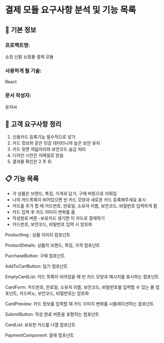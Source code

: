 # 결제 모듈 요구사항 분석 및 기능 목록

## 📌 기본 정보

### 프로젝트명:
쇼킹 신발 쇼핑몰 결제 모듈

### 사용하게 될 기술:

React

### 문서 작성자:

유자씨

## 📝 고객 요구사항 정리

1. 신용카드 등록기능 필수적으로 넣기
2. 카드 정보와 같은 민감 데이터니까 높은 보안 유지
3. 카드 뒷면 여덟자리와 보안코드 숨김 처리
4. 디자인 시안은 이메일로 받음
5. 결과물 확인은 2 주 뒤

## 📋 기능 목록

- 각 상품은 브랜드, 특징, 가격과 담기, 구매 버튼으로 이뤄짐
- 나의 카드목록이 비어있으면 빈 카드 모양과 새로운 카드 등록해주세요 표시
- 카드를 추가 할 때 카드번호, 만료일, 소유자 이름, 보안코드, 비밀번호 입력하게 함
- 카드 입력 후 카드 이미지 변화를 줌
- 작성완료 버튼 -보유카드 생기면 이 카드로 결제하기
- 카드번호, 보안코드, 비밀번호 입력 시 암호화

ProductImg : 상품 이미지 컴포넌트

ProductDetails: 상품의 브랜드, 특징, 가격 컴포넌트

PurchaseButton: 구매 컴포넌트

AddToCartButton: 담기 컴포넌트

EmptyCardList: 카드 목록이 비어있을 때 빈 카드 모양과 메시지를 표시하는 컴포넌트

CardForm: 카드번호, 만료일, 소유자 이름, 보안코드, 비밀번호를 입력할 수 있는 폼 컴포넌트, 카드버노, 보안코드, 비밀번호는 암호화

CardPreview: 카드 정보를 입력할 때 카드 이미지 변화를 시뮬레이션하는 컴포넌트

SubmitButton: 작성 완료 버튼을 포함하는 컴포넌트

CardList: 보유한 카드를 나열 컴포넌트

PaymentComponent: 결제 컴포넌트
